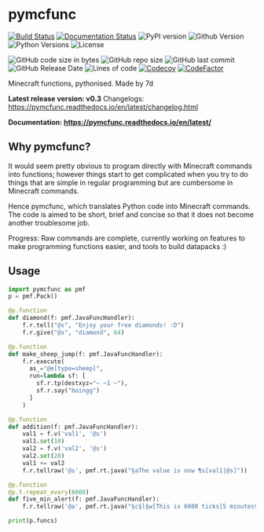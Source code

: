 # pymcfunc

[![Build Status](https://travis-ci.com/iiiii7d/pymcfunc.svg?branch=main)](https://travis-ci.com/iiiii7d/pymcfunc)
[![Documentation Status](https://readthedocs.org/projects/pymcfunc/badge/?version=latest)](https://pymcfunc.readthedocs.io/en/latest/?badge=latest)
![PyPI version](https://img.shields.io/pypi/v/pymcfunc)
![Github Version](https://img.shields.io/github/v/release/iiiii7d/pymcfunc?include_prereleases)
![Python Versions](https://img.shields.io/pypi/pyversions/pymcfunc)
![License](https://img.shields.io/github/license/iiiii7d/pymcfunc)

![GitHub code size in bytes](https://img.shields.io/github/languages/code-size/iiiii7d/pymcfunc)
![GitHub repo size](https://img.shields.io/github/repo-size/iiiii7d/pymcfunc)
![GitHub last commit](https://img.shields.io/github/last-commit/iiiii7d/pymcfunc)
![GitHub Release Date](https://img.shields.io/github/release-date-pre/iiiii7d/pymcfunc)
![Lines of code](https://img.shields.io/tokei/lines/github/iiiii7d/pymcfunc)
[![Codecov](https://codecov.io/gh/iiiii7d/pymcfunc/branch/main/graph/badge.svg?token=BS3UCSBO41)](https://codecov.io/gh/iiiii7d/pymcfunc)
[![CodeFactor](https://www.codefactor.io/repository/github/iiiii7d/pymcfunc/badge)](https://www.codefactor.io/repository/github/iiiii7d/pymcfunc)

Minecraft functions, pythonised. Made by 7d

**Latest release version: v0.3**
Changelogs: https://pymcfunc.readthedocs.io/en/latest/changelog.html

**Documentation: https://pymcfunc.readthedocs.io/en/latest/**

## Why pymcfunc?
It would seem pretty obvious to program directly with Minecraft commands into functions;
however things start to get complicated when you try to do things that are simple in regular
programming but are cumbersome in Minecraft commands.

Hence pymcfunc, which translates Python code into Minecraft commands. The code is aimed to be
short, brief and concise so that it does not become another troublesome job.

Progress: Raw commands are complete, currently working on features to make programming functions easier,
and tools to build datapacks :)

## Usage
```python
import pymcfunc as pmf
p = pmf.Pack()

@p.function
def diamond(f: pmf.JavaFuncHandler):
    f.r.tell("@s", "Enjoy your free diamonds! :D")
    f.r.give("@s", "diamond", 64)

@p.function
def make_sheep_jump(f: pmf.JavaFuncHandler):
    f.r.execute(
      as_="@e[type=sheep]",
      run=lambda sf: [
        sf.r.tp(destxyz="~ ~1 ~"),
        sf.r.say("boingg")
      ]
    )

@p.function
def addition(f: pmf.JavaFuncHandler):
    val1 = f.v('val1', '@s')
    val1.set(10)
    val2 = f.v('val2', '@s')
    val2.set(20)
    val1 += val2
    f.r.tellraw('@s', pmf.rt.java("§aThe value is now ¶s[val1|@s]"))

@p.function
@p.t.repeat_every(6000)
def five_min_alert(f: pmf.JavaFuncHandler):
    f.r.tellraw('@a', pmf.rt.java("§c§l§w[This is 6000 ticks]5 minutes§xw have passed!"))

print(p.funcs)
```